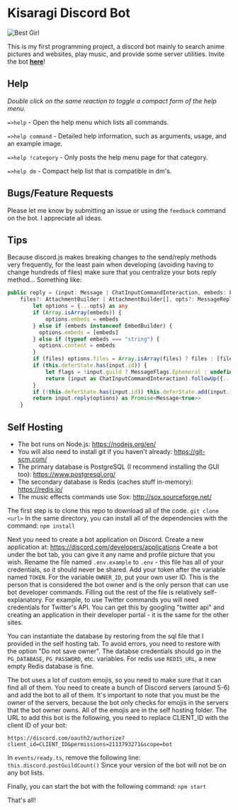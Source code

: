 # Kisaragi Discord Bot
![Best Girl](https://vignette.wikia.nocookie.net/mudae/images/7/73/Kisaragi_%28AL%294.png/revision/latest?cb=20191205095054)

This is my first programming project, a discord bot mainly to search anime pictures and websites, play music, and provide some server utilities. Invite the bot [**here**](https://discordapp.com/oauth2/authorize?client_id=593838271650332672&permissions=2113793271&scope=bot)!

## Help
_Double click on the same reaction to toggle a compact form of the help menu._

`=>help` - Open the help menu which lists all commands.

`=>help command` - Detailed help information, such as arguments, usage, and an example image.

`=>help !category` - Only posts the help menu page for that category.

`=>help dm` - Compact help list that is compatible in dm's.

## Bugs/Feature Requests

Please let me know by submitting an issue or using the `feedback` command on the bot. I appreciate all ideas.

## Tips

Because discord.js makes breaking changes to the send/reply methods very frequently, for the least pain when developing (avoiding having to change hundreds 
of files) make sure that you centralize your bots reply method... Something like:

```ts
public reply = (input: Message | ChatInputCommandInteraction, embeds: EmbedBuilder | EmbedBuilder[] | string, 
    files?: AttachmentBuilder | AttachmentBuilder[], opts?: MessageReplyOptions) => {
        let options = {...opts} as any
        if (Array.isArray(embeds)) {
            options.embeds = embeds
        } else if (embeds instanceof EmbedBuilder) {
          options.embeds = [embeds]
        } else if (typeof embeds === "string") {
          options.content = embeds
        }
        if (files) options.files = Array.isArray(files) ? files : [files]
        if (this.deferState.has(input.id)) {
            let flags = !input.guild ? MessageFlags.Ephemeral : undefined
            return (input as ChatInputCommandInteraction).followUp({...options, flags})
        }
        if (!this.deferState.has(input.id)) this.deferState.add(input.id)
        return input.reply(options) as Promise<Message<true>>
    }
```

## Self Hosting

- The bot runs on Node.js: https://nodejs.org/en/
- You will also need to install git if you haven't already: https://git-scm.com/
- The primary database is PostgreSQL (I recommend installing the GUI too): https://www.postgresql.org/
- The secondary database is Redis (caches stuff in-memory): https://redis.io/
- The music effects commands use Sox: http://sox.sourceforge.net/

The first step is to clone this repo to download all of the code.
```git clone <url>```
In the same directory, you can install all of the dependencies with the command:
```npm install```

Next you need to create a bot application on Discord. Create a new application at: https://discord.com/developers/applications
Create a bot under the bot tab, you can give it any name and profile picture that you wish. Rename the file named `.env.example` to
`.env` - this file has all of your credentials, so it should never be shared. Add your token after the variable named `TOKEN`.
For the variable `OWNER_ID`, put your own user ID. This is the person that is considered the bot owner and is the only person that can use bot
developer commands. Filling out the rest of the file is relatively self-explanatory. For example, to use Twitter commands you will need credentials for Twitter's API. You can get this by googling "twitter api" and creating an application in their developer portal - it is the same for the other sites. 

You can instantiate the database by restoring from the sql file that I provided in the self hosting tab. To avoid errors, you need to restore with the option "Do not save owner". The databse credentials should go in the `PG_DATABASE`, `PG_PASSWORD`, etc. variables. For redis use `REDIS_URL`, a new empty Redis database is fine. 

The bot uses a lot of custom emojis, so you need to make sure that it can find all of them. You need to create a bunch of Discord servers (around 5-6) and add the bot to all of them. It's important to note that you must be the owner of the servers, because the bot only checks for emojis in the servers that the bot owner owns. All of the emojis are in the self hosting folder. The URL to add this bot is the following, you need to replace CLIENT_ID with the client ID of your bot:

`https://discord.com/oauth2/authorize?client_id=CLIENT_ID&permissions=2113793271&scope=bot`

In `events/ready.ts`, remove the following line:
```this.discord.postGuildCount()```
Since your version of the bot will not be on any bot lists.

Finally, you can start the bot with the following command:
```npm start```

That's all!
